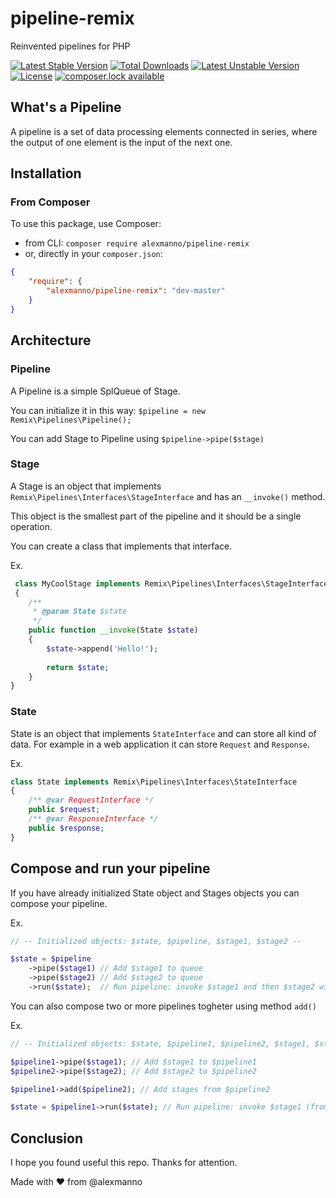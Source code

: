# pipeline-remix
Reinvented pipelines for PHP

[![Latest Stable Version](https://poser.pugx.org/alexmanno/pipeline-remix/version)](https://packagist.org/packages/alexmanno/pipeline-remix) [![Total Downloads](https://poser.pugx.org/alexmanno/pipeline-remix/downloads)](https://packagist.org/packages/alexmanno/pipeline-remix) [![Latest Unstable Version](https://poser.pugx.org/alexmanno/pipeline-remix/v/unstable)](//packagist.org/packages/alexmanno/pipeline-remix) [![License](https://poser.pugx.org/alexmanno/pipeline-remix/license)](https://packagist.org/packages/alexmanno/pipeline-remix) [![composer.lock available](https://poser.pugx.org/alexmanno/pipeline-remix/composerlock)](https://packagist.org/packages/alexmanno/pipeline-remix)

## What's a Pipeline
A pipeline is a set of data processing elements connected in series, where the output of one element is the input of the next one.

## Installation
### From Composer
To use this package, use Composer:

 * from CLI: `composer require alexmanno/pipeline-remix`
 * or, directly in your `composer.json`:

```json
{
    "require": {
        "alexmanno/pipeline-remix": "dev-master"
    }
}
```

## Architecture

### Pipeline

A Pipeline is a simple SplQueue of Stage. 

You can initialize it in this way: `$pipeline = new Remix\Pipelines\Pipeline();`

You can add Stage to Pipeline using `$pipeline->pipe($stage)`

### Stage

A Stage is an object that implements `Remix\Pipelines\Interfaces\StageInterface` and has an `__invoke()` method.

This object is the smallest part of the pipeline and it should be a single operation.

You can create a class that implements that interface. 

Ex.
```php
 class MyCoolStage implements Remix\Pipelines\Interfaces\StageInterface 
 {
    /**
     * @param State $state
     */
    public function __invoke(State $state)
    {
        $state->append('Hello!');
        
        return $state;
    }
}
```

### State

State is an object that implements `StateInterface` and can store all kind of data.
For example in a web application it can store `Request` and `Response`.

Ex.
```php
class State implements Remix\Pipelines\Interfaces\StateInterface
{
    /** @var RequestInterface */
    public $request;
    /** @var ResponseInterface */
    public $response;
}
```

## Compose and run your pipeline

If you have already initialized State object and Stages objects you can compose your pipeline.

Ex.
```php
// -- Initialized objects: $state, $pipeline, $stage1, $stage2 --

$state = $pipeline
    ->pipe($stage1) // Add $stage1 to queue
    ->pipe($stage2) // Add $stage2 to queue
    ->run($state);  // Run pipeline: invoke $stage1 and then $stage2 with state from $stage1
```

You can also compose two or more pipelines togheter using method `add()`

Ex.

```php
// -- Initialized objects: $state, $pipeline1, $pipeline2, $stage1, $stage2 --

$pipeline1->pipe($stage1); // Add $stage1 to $pipeline1
$pipeline2->pipe($stage2); // Add $stage2 to $pipeline2

$pipeline1->add($pipeline2); // Add stages from $pipeline2

$state = $pipeline1->run($state); // Run pipeline: invoke $stage1 (from $pipeline1) and then $stage2 (from $pipeline2) with state from $stage1

```


## Conclusion

I hope you found useful this repo. Thanks for attention. 

Made with :heart: from @alexmanno


